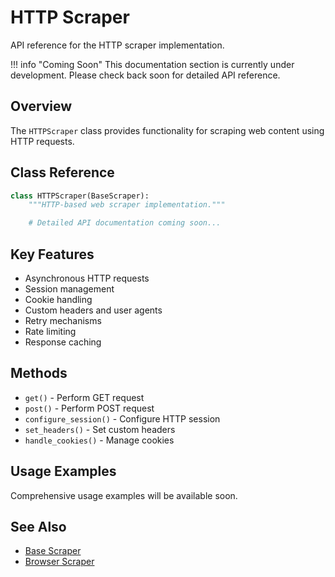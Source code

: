 # HTTP Scraper

API reference for the HTTP scraper implementation.

!!! info "Coming Soon"
    This documentation section is currently under development. Please check back soon for detailed API reference.

## Overview

The `HTTPScraper` class provides functionality for scraping web content using HTTP requests.

## Class Reference

```python
class HTTPScraper(BaseScraper):
    """HTTP-based web scraper implementation."""

    # Detailed API documentation coming soon...
```

## Key Features

- Asynchronous HTTP requests
- Session management
- Cookie handling
- Custom headers and user agents
- Retry mechanisms
- Rate limiting
- Response caching

## Methods

- `get()` - Perform GET request
- `post()` - Perform POST request
- `configure_session()` - Configure HTTP session
- `set_headers()` - Set custom headers
- `handle_cookies()` - Manage cookies

## Usage Examples

Comprehensive usage examples will be available soon.

## See Also

- [Base Scraper](../core/base-scraper.md)
- [Browser Scraper](browser-scraper.md)
